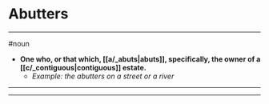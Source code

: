 # Abutters
---
#noun
- **One who, or that which, [[a/_abuts|abuts]], specifically, the owner of a [[c/_contiguous|contiguous]] estate.**
	- _Example: the abutters on a street or a river_
---
---
